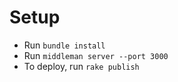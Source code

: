 # Setup
* Run `bundle install`
* Run `middleman server --port 3000`
* To deploy, run `rake publish`
